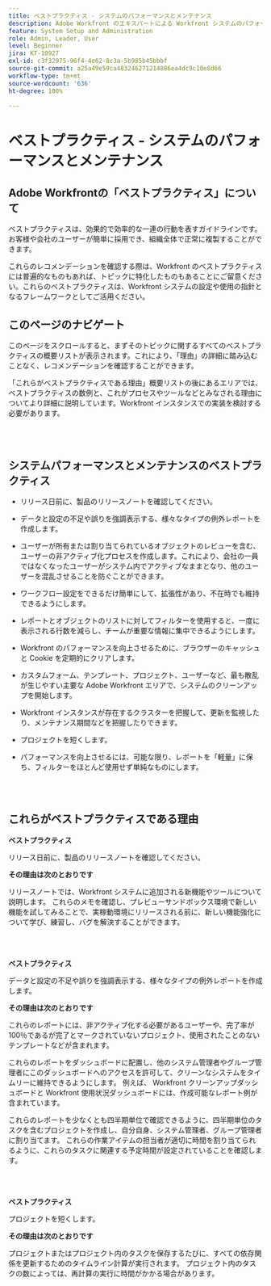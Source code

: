 ```yaml
---
title: ベストプラクティス - システムのパフォーマンスとメンテナンス
description: Adobe Workfront のエキスパートによる Workfront システムのパフォーマンスとメンテナンスに関するベストプラクティスのレコメンデーションを確認します。
feature: System Setup and Administration
role: Admin, Leader, User
level: Beginner
jira: KT-10927
exl-id: c3f32975-96f4-4e62-8c3a-5b985b45bbbf
source-git-commit: a25a49e59ca483246271214886ea4dc9c10e8d66
workflow-type: tm+mt
source-wordcount: '636'
ht-degree: 100%

---
```


# ベストプラクティス - システムのパフォーマンスとメンテナンス

## Adobe Workfrontの「ベストプラクティス」について

ベストプラクティスは、効果的で効率的な一連の行動を表すガイドラインです。お客様や会社のユーザーが簡単に採用でき、組織全体で正常に複製することができます。

これらのレコメンデーションを確認する際は、Workfront のベストプラクティスには普遍的なものもあれば、トピックに特化したものもあることにご留意ください。これらのベストプラクティスは、Workfront システムの設定や使用の指針となるフレームワークとしてご活用ください。

## このページのナビゲート

このページをスクロールすると、まずそのトピックに関するすべてのベストプラクティスの概要リストが表示されます。これにより、「理由」の詳細に踏み込むことなく、レコメンデーションを確認することができます。

「これらがベストプラクティスである理由」概要リストの後にあるエリアでは、ベストプラクティスの数例と、これがプロセスやツールなどとみなされる理由についてより詳細に説明しています。Workfront インスタンスでの実装を検討する必要があります。

</br>
</br>

## システムパフォーマンスとメンテナンスのベストプラクティス

* リリース日前に、製品のリリースノートを確認してください。

* データと設定の不足や誤りを強調表示する、様々なタイプの例外レポートを作成します。

* ユーザーが所有または割り当てられているオブジェクトのレビューを含む、ユーザーの非アクティブ化プロセスを作成します。これにより、会社の一員ではなくなったユーザーがシステム内でアクティブなままとなり、他のユーザーを混乱させることを防ぐことができます。

* ワークフロー設定をできるだけ簡単にして、拡張性があり、不在時でも維持できるようにします。

* レポートとオブジェクトのリストに対してフィルターを使用すると、一度に表示される行数を減らし、チームが重要な情報に集中できるようにします。

* Workfront のパフォーマンスを向上させるために、ブラウザーのキャッシュと Cookie を定期的にクリアします。

* カスタムフォーム、テンプレート、プロジェクト、ユーザーなど、最も散乱が生じやすい主要な Adobe Workfront エリアで、システムのクリーンアップを開始します。

* Workfront インスタンスが存在するクラスターを把握して、更新を監視したり、メンテナンス期間などを把握したりできます。

* プロジェクトを短くします。

* パフォーマンスを向上させるには、可能な限り、レポートを「軽量」に保ち、フィルターをほとんど使用せず単純なものにします。

</br>
</br>

## これらがベストプラクティスである理由

**ベストプラクティス**

リリース日前に、製品のリリースノートを確認してください。



**その理由は次のとおりです**

リリースノートでは、Workfront システムに追加される新機能やツールについて説明します。 これらのメモを確認し、プレビューサンドボックス環境で新しい機能を試してみることで、実稼動環境にリリースされる前に、新しい機能強化について学び、練習し、バグを解決することができます。

</br>
</br>

**ベストプラクティス**

データと設定の不足や誤りを強調表示する、様々なタイプの例外レポートを作成します。



**その理由は次のとおりです**

これらのレポートには、非アクティブ化する必要があるユーザーや、完了率が 100％であるが完了とマークされていないプロジェクト、使用されたことのないテンプレートなどが含まれます。



これらのレポートをダッシュボードに配置し、他のシステム管理者やグループ管理者にこのダッシュボードへのアクセスを許可して、クリーンなシステムをタイムリーに維持できるようにします。 例えば、 Workfront クリーンアップダッシュボードと Workfront 使用状況ダッシュボードには、作成可能なレポート例が含まれています。



これらのレポートを少なくとも四半期単位で確認できるように、四半期単位のタスクを含むプロジェクトを作成し、自分自身、システム管理者、グループ管理者に割り当てます。 これらの作業アイテムの担当者が適切に時間を割り当てられるように、これらのタスクに関連する予定時間が設定されていることを確認します。

</br>
</br>

**ベストプラクティス**

プロジェクトを短くします。



**その理由は次のとおりです**

プロジェクトまたはプロジェクト内のタスクを保存するたびに、すべての依存関係を更新するためのタイムライン計算が実行されます。 プロジェクト内のタスクの数によっては、再計算の実行に時間がかかる場合があります。
